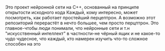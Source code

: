 Это проект нейронной сети на C++, основанный на принципе открытости исходного кода
Каждый, кому интересно, может посмотреть, как работает простейший перцептрон. А возможно этот репозиторий перерастёт в нечто большее, чем просто перцптрон. Это главное-чтобы люди понимали, что нейронные сети и т.н "искусственный интеллект" в частности-не чёрный ящик и не какое-то чудо чудесное,
что каждый, кто намерен изучить что-то сложное способен на это
